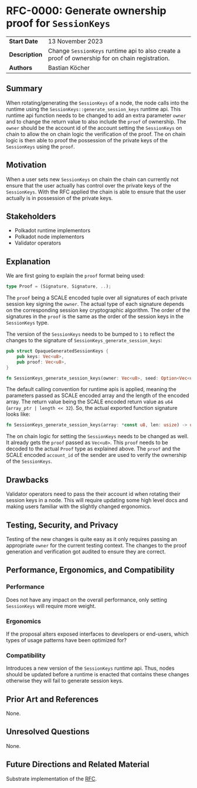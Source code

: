 # RFC-0000: Generate ownership proof for `SessionKeys`

|                 |                                                                                             |
| --------------- | ------------------------------------------------------------------------------------------- |
| **Start Date**  | 13 November 2023                                                                    |
| **Description** | Change `SessionKeys` runtime api to also create a proof of ownership for on chain registration. |
| **Authors**     | Bastian Köcher                                                                    |

## Summary

When rotating/generating the `SessionKeys` of a node, the node calls into the runtime using the 
`SessionKeys::generate_session_keys` runtime api. This runtime api function needs to be changed
to add an extra parameter `owner` and to change the return value to also include the `proof` of 
ownership. The `owner` should be the account id of the account setting the `SessionKeys` on chain 
to allow the on chain logic the verification of the proof. The on chain logic is then able to proof 
the possession of the private keys of the `SessionKeys` using the `proof`.

## Motivation

When a user sets new `SessionKeys` on chain the chain can currently not ensure that the user 
actually has control over the private keys of the `SessionKeys`. With the RFC applied the chain is able 
to ensure that the user actually is in possession of the private keys.

## Stakeholders

- Polkadot runtime implementors
- Polkadot node implementors
- Validator operators

## Explanation

We are first going to explain the `proof` format being used:
```rust
type Proof = (Signature, Signature, ..);
```

The `proof` being a SCALE encoded tuple over all signatures of each private session 
key signing the `owner`. The actual type of each signature depends on the
corresponding session key cryptographic algorithm. The order of the signatures in 
the `proof` is the same as the order of the session keys in the `SessionKeys` type.

The version of the `SessionKeys` needs to be bumped to `1` to reflect the changes to the 
signature of `SessionKeys_generate_session_keys`:
```rust
pub struct OpaqueGeneratedSessionKeys {
	pub keys: Vec<u8>,
	pub proof: Vec<u8>,
}

fn SessionKeys_generate_session_keys(owner: Vec<u8>, seed: Option<Vec<u8>>) -> OpaqueGeneratedSessionKeys;
```

The default calling convention for runtime apis is applied, meaning the parameters 
passed as SCALE encoded array and the length of the encoded array. The return value 
being the SCALE encoded return value as `u64` (`array_ptr | length << 32`). So, the 
actual exported function signature looks like:
```rust
fn SessionKeys_generate_session_keys(array: *const u8, len: usize) -> u64;
```

The on chain logic for setting the `SessionKeys` needs to be changed as well. It
already gets the `proof` passed as `Vec<u8>`. This `proof` needs to be decoded to
the actual `Proof` type as explained above. The `proof` and the SCALE encoded
`account_id` of the sender are used to verify the ownership of the `SessionKeys`.

## Drawbacks

Validator operators need to pass the their account id when rotating their session keys in a node. 
This will require updating some high level docs and making users familiar with the slightly changed ergonomics.

## Testing, Security, and Privacy

Testing of the new changes is quite easy as it only requires passing an appropriate `owner` 
for the current testing context. The changes to the proof generation and verification got 
audited to ensure they are correct.

## Performance, Ergonomics, and Compatibility

### Performance

Does not have any impact on the overall performance, only setting `SessionKeys` will require more weight.

### Ergonomics

If the proposal alters exposed interfaces to developers or end-users, which types of usage patterns have been optimized for?

### Compatibility

Introduces a new version of the `SessionKeys` runtime api. Thus, nodes should be updated before 
a runtime is enacted that contains these changes otherwise they will fail to generate session keys.

## Prior Art and References

None.

## Unresolved Questions

None.

## Future Directions and Related Material

Substrate implementation of the [RFC](https://github.com/paritytech/polkadot-sdk/pull/1739).
